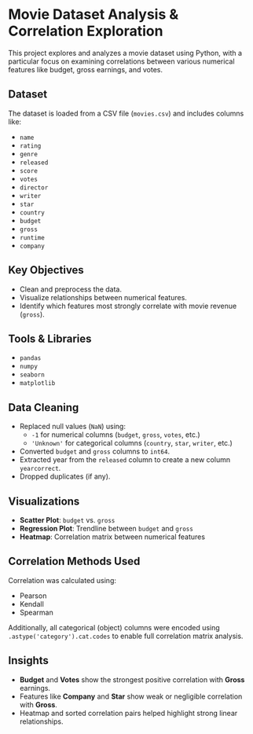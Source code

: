 # Movie Dataset Analysis & Correlation Exploration

This project explores and analyzes a movie dataset using Python, with a particular focus on examining correlations between various numerical features like budget, gross earnings, and votes.

## Dataset

The dataset is loaded from a CSV file (`movies.csv`) and includes columns like:
- `name`
- `rating`
- `genre`
- `released`
- `score`
- `votes`
- `director`
- `writer`
- `star`
- `country`
- `budget`
- `gross`
- `runtime`
- `company`

## Key Objectives

- Clean and preprocess the data.
- Visualize relationships between numerical features.
- Identify which features most strongly correlate with movie revenue (`gross`).

## Tools & Libraries

- `pandas`
- `numpy`
- `seaborn`
- `matplotlib`

## Data Cleaning

- Replaced null values (`NaN`) using:
  - `-1` for numerical columns (`budget`, `gross`, `votes`, etc.)
  - `'Unknown'` for categorical columns (`country`, `star`, `writer`, etc.)
- Converted `budget` and `gross` columns to `int64`.
- Extracted year from the `released` column to create a new column `yearcorrect`.
- Dropped duplicates (if any).

## Visualizations

- **Scatter Plot**: `budget` vs. `gross`
- **Regression Plot**: Trendline between `budget` and `gross`
- **Heatmap**: Correlation matrix between numerical features

## Correlation Methods Used

Correlation was calculated using:
- Pearson
- Kendall
- Spearman

Additionally, all categorical (object) columns were encoded using `.astype('category').cat.codes` to enable full correlation matrix analysis.

## Insights

- **Budget** and **Votes** show the strongest positive correlation with **Gross** earnings.
- Features like **Company** and **Star** show weak or negligible correlation with **Gross**.
- Heatmap and sorted correlation pairs helped highlight strong linear relationships.
